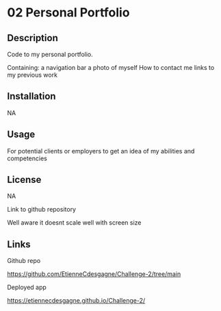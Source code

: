 # 02 Personal Portfolio

## Description

Code to my personal portfolio. 

Containing: 
    a navigation bar
    a photo of myself
    How to contact me
    links to my previous work

## Installation 

NA

## Usage

For potential clients or employers to get an idea of my abilities and competencies

## License 
NA

Link to github repository

Well aware it doesnt scale well with screen size 

## Links

Github repo

https://github.com/EtienneCdesgagne/Challenge-2/tree/main

Deployed app 

https://etiennecdesgagne.github.io/Challenge-2/

